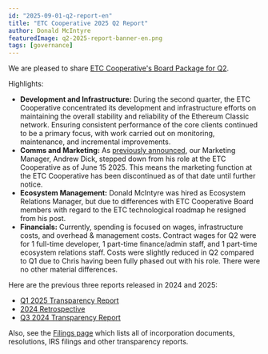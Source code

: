 ```yaml
---
id: "2025-09-01-q2-report-en"
title: "ETC Cooperative 2025 Q2 Report"
author: Donald McIntyre
featuredImage: q2-2025-report-banner-en.png
tags: [governance]
---
```


We are pleased to share [ETC Cooperative's Board Package for Q2](https://etccooperative.org/etc-cooperative-q2-2025-en.pdf).

Highlights:

 - **Development and Infrastructure:** During the second quarter, the ETC Cooperative concentrated its development and infrastructure efforts on maintaining the overall stability and reliability of the Ethereum Classic network. Ensuring consistent performance of the core clients continued to be a primary focus, with work carried out on monitoring, maintenance, and incremental improvements.
 - **Comms and Marketing:** As [previously announced](https://etccooperative.org/posts/2025-06-03-staffing-changes-at-the-etc-cooperative-en), our Marketing Manager, Andrew Dick, stepped down from his role at the ETC Cooperative as of June 15 2025. This means the marketing function at the ETC Cooperative has been discontinued as of that date until further notice.
 - **Ecosystem Management:** Donald McIntyre was hired as Ecosystem Relations Manager, but due to differences with ETC Cooperative Board members with regard to
the ETC technological roadmap he resigned from his post.
 - **Financials:** Currently, spending is focused on wages, infrastructure costs, and overhead & management costs. Contract wages for Q2 were for 1 full-time developer, 1 part-time finance/admin staff, and 1 part-time ecosystem relations staff. Costs were slightly reduced in Q2 compared to Q1 due to Chris having been fully phased out
with his role. There were no other material differences.

Here are the previous three reports released in 2024 and 2025:

- [Q1 2025 Transparency Report](https://etccooperative.org/etc-cooperative-q1-2025-en.pdf)
- [2024 Retrospective](https://etccooperative.org/etc-cooperative-retrospective-2024.pdf) 
- [Q3 2024 Transparency Report](https://etccooperative.org/etc-cooperative-q3-2024-en.pdf)
   
Also, see the [Filings page](/filings) which lists all of incorporation documents, resolutions, IRS filings and other transparency reports.
